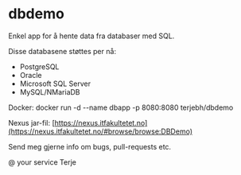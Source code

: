# dbdemo
Enkel app for å hente data fra databaser med SQL.

Disse databasene støttes per nå:
- PostgreSQL
- Oracle
- Microsoft SQL Server
- MySQL/NMariaDB

Docker:  docker run -d --name dbapp -p 8080:8080 terjebh/dbdemo

Nexus jar-fil: [https://nexus.itfakultetet.no](https://nexus.itfakultetet.no/#browse/browse:DBDemo)

Send meg gjerne info om bugs, pull-requests etc.

@ your service
Terje
